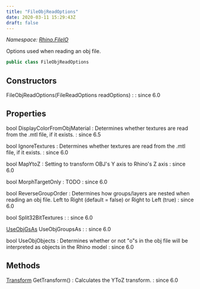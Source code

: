 ```yaml
---
title: "FileObjReadOptions"
date: 2020-03-11 15:29:43Z
draft: false
---
```


*Namespace: [Rhino.FileIO](../)*

Options used when reading an obj file.
```cs
public class FileObjReadOptions
```
## Constructors

FileObjReadOptions(FileReadOptions readOptions)
: 
: since 6.0
## Properties

bool DisplayColorFromObjMaterial
: Determines whether textures are read from the .mtl file, if it exists.
: since 6.5

bool IgnoreTextures
: Determines whether textures are read from the .mtl file, if it exists.
: since 6.0

bool MapYtoZ
: Setting to transform OBJ's Y axis to Rhino's Z axis
: since 6.0

bool MorphTargetOnly
: TODO
: since 6.0

bool ReverseGroupOrder
: Determines how groups/layers are nested when reading an obj file.
     Left to Right (default = false) or Right to Left (true)
: since 6.0

bool Split32BitTextures
: 
: since 6.0

[UseObjGsAs](/rhinocommon/rhino/fileio/fileobjreadoptions/useobjgsas/) UseObjGroupsAs
: 
: since 6.0

bool UseObjObjects
: Determines whether or not "o"s in the obj file
     will be interpreted as objects in the Rhino model
: since 6.0
## Methods

[Transform](/rhinocommon/rhino/geometry/transform/) GetTransform()
: Calculates the YToZ transform.
: since 6.0
